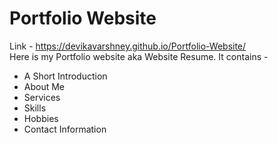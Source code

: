 # Portfolio Website
Link - https://devikavarshney.github.io/Portfolio-Website/
<br>
Here is my Portfolio website aka Website Resume.
It contains -
<ul>
  <li> A Short Introduction </li>
  <li> About Me </li>
  <li> Services </li>
  <li> Skills</li>
  <li> Hobbies</li>
  <li> Contact Information </li>
 </ul>
